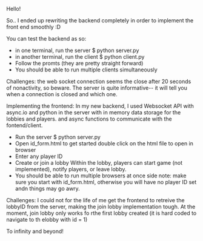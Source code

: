 Hello!

So.. I ended up rewriting the backend completely in order to implement the front end smoothly :D 

You can test the backend as so:
- in one terminal, run the server
    $ python server.py
- in another terminal, run the client
    $ python client.py
- Follow the promts (they are pretty straight forward)
- You should be able to run multiple clients simultaneously 

Challenges: the web socket connection seems the close after 20 seconds of nonactivity, so beware. 
The server is quite informative-- it will tell you when a connection is closed and which one.

Implementing the frontend:
In my new backend, I used Websocket API with async.io and python in the server with in memory data storage for the lobbies and players. 
and async functions to communicate with the fontend/client. 
- Run the server
    $ python server.py
- Open id_form.html to get started
    double click on the html file to open in browser
- Enter any player ID
- Create or join a lobby
    Within the lobby, players can start game (not implemented), notify players, or leave lobby.
- You should be able to run multiple browsers at once
    side note: make sure you start with id_form.html, otherwise you will have no player ID set andn things may go awry.

Challenges: I could not for the life of me get the frontend to retreive the lobbyID from the server, making the join lobby implementation tough.
At the moment, join lobby only works fo rthe first lobby created (it is hard coded to navigate to th elobby with id = 1)

To infinity and beyond!